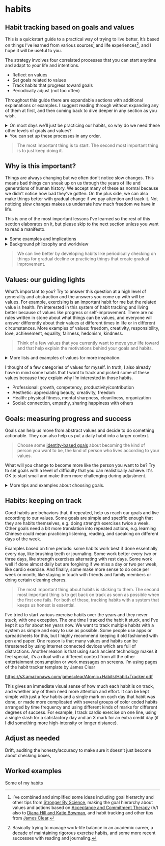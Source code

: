# habits

## Habit tracking based on goals and values

This is a quickstart guide to a practical way of trying to live better. It’s based on things I’ve learned from various sources[^1] and life experiences[^2], and I hope it will be useful to you.

[^1]: I’ve combined and simplified some ideas including goal hierarchy and other tips from [Stronger By Science](https://www.strongerbyscience.com/goal-setting/), making the goal hierarchy about values and actions based on [Acceptance and Commitment Therapy](https://en.wikipedia.org/wiki/Acceptance_and_commitment_therapy#Core_principles) (h/t also to [Diana Hill and Katie Bowman](https://drdianahill.com/captivate-podcast/how-to-move-your-body-more-nutritiously-with-katy-bowman/), and habit tracking and other tips from [James Clear](https://jamesclear.com/habit-tracker).

[^2]: Basically trying to manage work-life balance in an academic career, a decade of maintaining rigorous exercise habits, and some more recent successes with reading and journaling.

The strategy involves four correlated processes that you can start anytime and adapt to your life and intentions.

- Reflect on values
- Set goals related to values
- Track habits that progress toward goals
- Periodically adjust (not too often)

Throughout this guide there are expandable sections with additional explanations or examples. I suggest reading through without expanding any of them at first, and then coming back to dive deeper in any section as you wish.

<details>
  <summary>On most days we’ll just be practicing our habits, so why do we need these other levels of goals and values?</summary>
  
   Habit formation can be hard. The other levels help us decide what to do, remember why we’re doing it, and deal with the inevitable complications and possible failures that occur along the way. One guaranteed complication is that values can conflict with each other, and we may raise or lower the priority of different values at different times in our lives.
</details> 

<details>
  <summary>You can set up these processes in any order.</summary>
  
  I’ll write about them in the order above, but for example if your starting point is one or more habits that you want to track then you could decide on goals that those habits move you toward and consider which values made you want to start those habits in the first place. Since one of the processes is to readjust you can always come back and change any of these later in whatever order makes sense to you.
</details>

> The most important thing is to start. The second most important thing is to just keep doing it.

## Why is this important?

Things are always changing but we often don’t notice slow changes. This means bad things can sneak up on us through the years of life and generations of human history. We accept many of these as normal because we didn’t notice how bad they’ve gotten. On the plus side, we can also make things better with gradual change if we pay attention and track it. Not noticing slow changes makes us underrate how much freedom we have in life.

This is one of the most important lessons I’ve learned so the rest of this section elaborates on it, but please skip to the next section unless you want to read a manifesto.

<details>
  <summary>Some examples and implications</summary>

- Suppose that each week someone spends 1 or 2 more minutes more (on a per day average) looking at a screen than the previous week. This is too little to notice, but within a year their screen time could be up by an hour+, and in a few years they could be spending every free minute of the day using their eyes and brains in this unnatural way while barely existing in the rest of their bodies.
- Imagine each month (or year) someone uses an app 1 more time than the previous month (or year) to navigate somewhere that they could have gotten to without the app, or has 1 less meaningful conversation with a family member or friend, goes for a wandering walk 1 less time, reads 1 less book, etc. In a few years they will have a very different lifestyle and maybe become a different sort of person, probably without ever noticing it.
- Most of us lose muscle beginning at a rate of about 1% per year in our 30s and increasing to a faster rate over time. This is too gradual for us to notice feeling any weaker from one year to the next, or to sense that our bones are becoming more fragile. Many of us will learn just how different we’ve become when a fall suddenly changes everything and makes our “golden years” much worse off.
- Humans have accumulated tools and technologies for thousands of years that allow us to live with less physical effort. We can get food, shelter, and entertainment with less and less work, movement, or discomfort in the process. We are unaware of how unnatural this may be for our bodies because we have never experienced, or don’t remember, another way of living.
- Self-awareness and insight are skills that we can learn and practice. Without practicing them, it’s possible we lose track over time and become less accurate in our beliefs about ourselves. We could think that we have certain values and are living our lives in a certain way, but if our lives have changed gradually or our self-awareness has faded we may actually be living very differently than we think. In a car, an indicator will light up if the wheels need to be realigned, but there is nothing like that built-in to life.
- The benefits of a positive habit may accumulate too slowly to notice at first, so it can be difficult to start new good habits. To stay motivated we may need to use strategies like focusing on the process rather than the outcome, or setting intermediate goals and waypoints.
</details>

<details>
  <summary>Background philosophy and worldview</summary>
    
Each generation only experiences its own unique historical conditions. We can’t directly compare our lives to living a hundred or thousand years earlier. We can’t even clearly remember what our daily experience felt like a few years ago. Since we don’t see what is different about our living conditions, we easily slip into taking them for granted. Much of what we believe to be natural, inevitable, and unchangeable is really arbitrary, accidental, and flexible. Life is much more flexible and conditions we currently see as natural or inevitable will almost certainly change beyond recognition.  

At any given time if we consider the conditions of humanity in general, or our own lives, many of those conditions will be results of gradual change that we did not notice. We take them for granted and do not think about changing them. But they are the result of changes, hence they can be changed for the better with effort. There may be a huge amount of benefit within our reach.  

This idea of perceptual blindness to gradual change is simple and obvious, but its implications are so profound that I believe most of us don’t consider it often enough. Like the inevitability of death, bringing it to the forefront of our minds can make us feel anxious. Any comfort from avoiding that anxiety comes at the cost of living with problems that creep up on us and missing out on potential benefits. Instead of avoidance, we can accept that some things are out of our control (like death), take an honest look at our lives, and commit to actions that pursue the values that are important to us.  
</details>

> We can live better by developing habits like periodically checking on things for gradual decline or practicing things that create gradual improvement.

## Values: our guiding lights

What’s important to you? Try to answer this question at a high level of generality and abstraction and the answers you come up with will be values. For example, exercising is an important habit for me but the related value is health. I’m interested in this system of habit tracking and living better because of values like progress or self-improvement. There are no rules written in stone about what things can be values, and everyone will answer differently about their values at different times in life or in different circumstances. More examples of values: freedom, creativity, responsibility, love, achievement, equality, fairness, hedonism, kindness.

> Think of a few values that you currently want to move your life toward and that help explain the motivations behind your goals and habits.

<details>
  <summary>More lists and examples of values for more inspiration.</summary>

  Don’t spend too long on this step because there are deep philosophical waters here and we want to be practical and move on to actions.  

https://en.wikipedia.org/wiki/Theory_of_Basic_Human_Values  

https://en.wikipedia.org/wiki/Rokeach_Value_Survey  

https://positivepsychology.com/values-clarification/#examples-values-clarification  
</details>

I thought of a few categories of values for myself. In truth, I also already have in mind some habits that I want to track and picked some of these values because they explain why I’m interested in those habits.

- Professional: growth, competency, productivity/contribution
- Aesthetic: appreciating beauty, creativity, freedom
- Health: physical fitness, mental sharpness, cleanliness, organization
- Social: connection, empathy, sharing happiness with others

## Goals: measuring progress and success

Goals can help us move from abstract values and decide to do something actionable. They can also help us put a daily habit into a larger context.

> Choose some [identity-based goals](https://jamesclear.com/identity-based-habits) about becoming the kind of person you want to be, the kind of person who lives according to your values.

What will you change to become more like the person you want to be? Try to set goals with a level of difficulty that you can realistically achieve. It's OK to start small and make them more challenging during adjustment.

<details>
  <summary>More tips and examples about choosing goals.</summary>

[This article](https://www.strongerbyscience.com/goal-setting/) has a lot of evidence-based tips on goal setting and is worth reading (and re-reading). Here are a few of its tips:  

- Imagine everything goes great, you do your best, your life resonates with your values and becomes how you want it to be. What does that life look like, how does that version of you look and act? Now **mentally contrast** that picture with your current life and current self and think about what you could do to get from here to there.
- **Frame goals positively**, about being or doing more of something rather than less of the opposite. For example “more movement” rather than “less sitting,” or “more meaningful conversations” rather than “less screen time.”
- **Focus on processes** rather than outcomes. I used to want to squat 4 plates, but circumstances never let me focus on training uninterrupted long enough to get there. Instead of being discouraged about failing an outcome goal like that, my process goal now is to do strength exercises twice a week.
- Judge success based on **mastery in general** rather than the ability to perform something specific. I’m not too worried that I’ve never squatted 4 plates because I still know that I am generally strong, and right now that’s good enough for my current values.
- **Goldilocks difficulty**: if it’s too easy it might not actually get you closer to living your values, and if it’s too hard you may feel discouraged and lose motivation.  

Example: based on valuing creativity and appreciation of beauty, I want to get better at drawing or painting. It’s a positive goal, something I want to do more. It’s about process and mastery rather than outcomes or performing too specific a skill. Since I currently have almost no experience with these, getting better at them will be an easy goal in the short term and I will need to adjust the difficulty later. As a mental contrast, an ideal future version of me would be able to get into a creative flow state and make interesting visual art, and to get there I will need a lot of practice so that my current lack of technical skills doesn’t trip me up.

Remember: none of these are hard rules. The most important thing is to just start, and then keep it up. You can always come back and use these tips to refine your goals later when adjusting.
</details>

## Habits: keeping on track

Good habits are behaviors that, if repeated, help us reach our goals and live according to our values. Some goals are simple and specific enough that they are habits themselves, e.g. doing strength exercises twice a week. Other goals need a bit more translation into repeated actions, e.g. learning Chinese could mean practicing listening, reading, and speaking on different days of the week.

Examples based on time periods: some habits work best if done essentially every day, like brushing teeth or journaling. Some work better every two or three days, like strength exercises alternating with rest days. Some work well if done almost daily but are forgiving if we miss a day or two per week, like cardio exercise. And finally, some make more sense to do once per week or month, like staying in touch with friends and family members or doing certain cleaning chores.

> The most important thing about habits is sticking to them. The second most important thing is to get back on track as soon as possible when the first one fails. For both of these, tracking habits with a system that keeps us honest is essential.

I’ve tried to start various exercise habits over the years and they never stuck, with one exception. The one time I tracked the habit it stuck, and I’ve kept it up for about ten years now. We want to track multiple habits with a system as simple and easy to use as possible. Some people use apps or spreadsheets for this, but I highly recommend keeping it old fashioned with pen and paper. One reason is that many values and habits can be threatened by using internet connected devices which are full of distractions. Another reason is that using such ancient technology makes it feel special, it’s a ritual with a different context from all the other entertainment consumption or work messages on screens. I’m using pages of the habit tracker template by James Clear

https://s3.amazonaws.com/jamesclear/Atomic+Habits/Habit+Tracker.pdf

This gives an immediate visual sense of how much each habit is on track, and whether any of them need more attention and effort. It can be kept simple with just a few habits and a single mark on each day that habit was done, or made more complicated with several groups of color coded habits arranged by time frequency and using different kinds of marks for different degrees of success. For example, I track cardio exercise on one line, using a single slash for a satisfactory day and an X mark for an extra credit day (if I did something more high-intensity or longer distance).

## Adjust as needed

Drift, auditing the honesty/accuracy to make sure it doesn’t just become about checking boxes,

## Worked examples

Some of my habits
